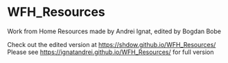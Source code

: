 # WFH_Resources

Work from Home Resources made by Andrei Ignat, edited by Bogdan Bobe

Check out the edited version at https://shdow.github.io/WFH_Resources/
Please see https://ignatandrei.github.io/WFH_Resources/ for full version


